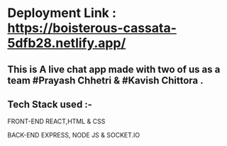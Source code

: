 # Deployment Link : https://boisterous-cassata-5dfb28.netlify.app/

## This is A live chat app made with two of us as a team #Prayash Chhetri & #Kavish Chittora .
 ## Tech Stack used :-  
  FRONT-END 
    REACT,HTML & CSS

 BACK-END
    EXPRESS, NODE JS & SOCKET.IO   